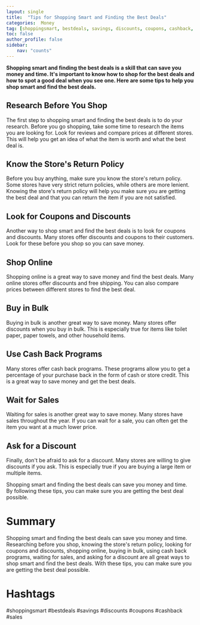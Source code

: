 ```yaml
---
layout: single
title:  "Tips for Shopping Smart and Finding the Best Deals"
categories:  Money
tag: [shoppingsmart, bestdeals, savings, discounts, coupons, cashback, sales, ]
toc: false
author_profile: false
sidebar:
    nav: "counts"
---
```

    
**Shopping smart and finding the best deals is a skill that can save you money and time. It's important to know how to shop for the best deals and how to spot a good deal when you see one. Here are some tips to help you shop smart and find the best deals.**

## Research Before You Shop

The first step to shopping smart and finding the best deals is to do your research. Before you go shopping, take some time to research the items you are looking for. Look for reviews and compare prices at different stores. This will help you get an idea of what the item is worth and what the best deal is.

## Know the Store's Return Policy

Before you buy anything, make sure you know the store's return policy. Some stores have very strict return policies, while others are more lenient. Knowing the store's return policy will help you make sure you are getting the best deal and that you can return the item if you are not satisfied.

## Look for Coupons and Discounts

Another way to shop smart and find the best deals is to look for coupons and discounts. Many stores offer discounts and coupons to their customers. Look for these before you shop so you can save money.

## Shop Online

Shopping online is a great way to save money and find the best deals. Many online stores offer discounts and free shipping. You can also compare prices between different stores to find the best deal.

## Buy in Bulk

Buying in bulk is another great way to save money. Many stores offer discounts when you buy in bulk. This is especially true for items like toilet paper, paper towels, and other household items.

## Use Cash Back Programs

Many stores offer cash back programs. These programs allow you to get a percentage of your purchase back in the form of cash or store credit. This is a great way to save money and get the best deals.

## Wait for Sales

Waiting for sales is another great way to save money. Many stores have sales throughout the year. If you can wait for a sale, you can often get the item you want at a much lower price.

## Ask for a Discount

Finally, don't be afraid to ask for a discount. Many stores are willing to give discounts if you ask. This is especially true if you are buying a large item or multiple items.

Shopping smart and finding the best deals can save you money and time. By following these tips, you can make sure you are getting the best deal possible.

# Summary

Shopping smart and finding the best deals can save you money and time. Researching before you shop, knowing the store's return policy, looking for coupons and discounts, shopping online, buying in bulk, using cash back programs, waiting for sales, and asking for a discount are all great ways to shop smart and find the best deals. With these tips, you can make sure you are getting the best deal possible.

# Hashtags

#shoppingsmart #bestdeals #savings #discounts #coupons #cashback #sales